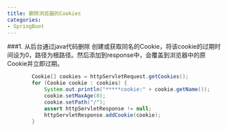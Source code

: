 ```yaml
---
title: 删除浏览器的Cookies
categories:
- SpringBoot
---
```

###1. 从后台通过java代码删除
创建或获取同名的Cookie，将该cookie的过期时间设为0，路径为根路径。然后添加到response中，会覆盖到浏览器中的原Cookie并立即过期。
```java
        Cookie[] cookies = httpServletRequest.getCookies();
        for (Cookie cookie : cookies) {
            System.out.println("*****cookie:" + cookie.getName());
            cookie.setMaxAge(0);
            cookie.setPath("/");
            assert httpServletResponse != null;
            httpServletResponse.addCookie(cookie);
        }
```
